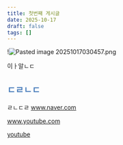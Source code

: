 ```yaml
---
title: 첫번째 게시글
date: 2025-10-17
draft: false
tags: []
---
```


!![Pasted image 20251017030457.png](/images/Pasted%20image%2020251017030457.png)

이ㅏ알ㄴㄷ

## <font color="#4f81bd">ㄷㄹㄴㄷ</font>

ㄹㄴㄷㄹ
www.naver.com 

www.youtube.com

[youtube](https://youtu.be/pfmrPsjjIp8?si=kvo65jqSrDbbg7yz)

